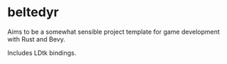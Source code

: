 # beltedyr

Aims to be a somewhat sensible project template for game development with Rust and Bevy.

Includes LDtk bindings.